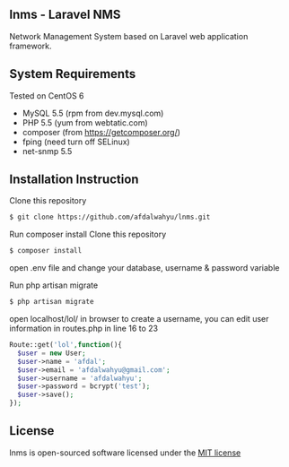 ## lnms - Laravel NMS

Network Management System based on Laravel web application framework.

## System Requirements

Tested on CentOS 6
* MySQL 5.5 (rpm from dev.mysql.com)
* PHP 5.5 (yum from webtatic.com)
* composer (from https://getcomposer.org/)
* fping (need turn off SELinux)
* net-snmp 5.5

## Installation Instruction
Clone this repository
```bash
$ git clone https://github.com/afdalwahyu/lnms.git
```

Run composer install
Clone this repository
```bash
$ composer install
```

open .env file and change your database, username & password variable

Run php artisan migrate
```bash
$ php artisan migrate
```

open localhost/lol/ in browser to create a username, you can edit user information in routes.php in line 16 to 23
```php
Route::get('lol',function(){
  $user = new User;
  $user->name = 'afdal';
  $user->email = 'afdalwahyu@gmail.com';
  $user->username = 'afdalwahyu';
  $user->password = bcrypt('test');
  $user->save();
});
```

## License

lnms is open-sourced software licensed under the
[MIT license](http://opensource.org/licenses/MIT)
